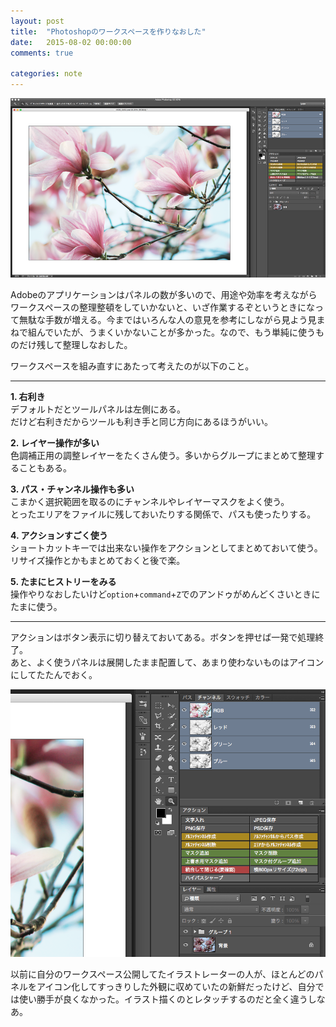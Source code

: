 ```yaml
---
layout: post
title:  "Photoshopのワークスペースを作りなおした"
date:   2015-08-02 00:00:00
comments: true

categories: note
---
```



![](/img/2015-08-02-workspace.png)

Adobeのアプリケーションはパネルの数が多いので、用途や効率を考えながらワークスペースの整理整頓をしていかないと、いざ作業するぞというときになって無駄な手数が増える。今まではいろんな人の意見を参考にしながら見よう見まねで組んでいたが、うまくいかないことが多かった。なので、もう単純に使うものだけ残して整理しなおした。

ワークスペースを組み直すにあたって考えたのが以下のこと。

---

**1. 右利き**  
デフォルトだとツールパネルは左側にある。  
だけど右利きだからツールも利き手と同じ方向にあるほうがいい。

**2. レイヤー操作が多い**  
色調補正用の調整レイヤーをたくさん使う。多いからグループにまとめて整理することもある。  

**3. パス・チャンネル操作も多い**  
こまかく選択範囲を取るのにチャンネルやレイヤーマスクをよく使う。  
とったエリアをファイルに残しておいたりする関係で、パスも使ったりする。

**4. アクションすごく使う**  
ショートカットキーでは出来ない操作をアクションとしてまとめておいて使う。  
リサイズ操作とかもまとめておくと後で楽。

**5. たまにヒストリーをみる**  
操作やりなおしたいけど```option```+```command```+```Z```でのアンドゥがめんどくさいときにたまに使う。  

---

アクションはボタン表示に切り替えておいてある。ボタンを押せば一発で処理終了。  
あと、よく使うパネルは展開したまま配置して、あまり使わないものはアイコンにしてたたんでおく。  

![](/img/2015-08-02-workspace-2.png)


以前に自分のワークスペース公開してたイラストレーターの人が、ほとんどのパネルをアイコン化してすっきりした外観に収めていたの新鮮だったけど、自分では使い勝手が良くなかった。イラスト描くのとレタッチするのだと全く違うしなあ。
